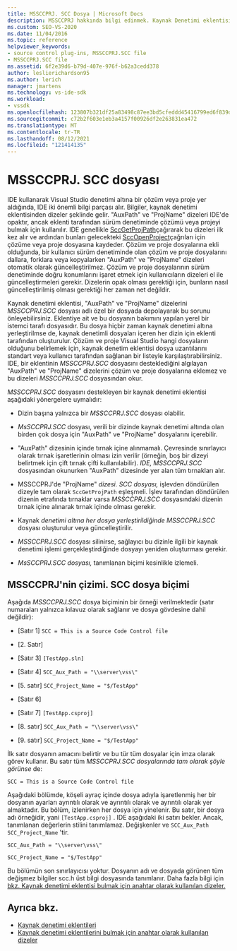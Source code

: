 ```yaml
---
title: MSSCCPRJ. SCC Dosya | Microsoft Docs
description: MSSCCPRJ hakkında bilgi edinmek. Kaynak Denetimi eklentisi tarafından kullanılan yerel ve istemci tarafı bir dosya olan SCC dosyası, Visual Studio SDK ile çalışır.
ms.custom: SEO-VS-2020
ms.date: 11/04/2016
ms.topic: reference
helpviewer_keywords:
- source control plug-ins, MSSCCPRJ.SCC file
- MSSCCPRJ.SCC file
ms.assetid: 6f2e39d6-b79d-407e-976f-b62a3cedd378
author: leslierichardson95
ms.author: lerich
manager: jmartens
ms.technology: vs-ide-sdk
ms.workload:
- vssdk
ms.openlocfilehash: 123807b321df25a83498c87ee3bd5cfeddd45416799ed6f839d9124bd073182d
ms.sourcegitcommit: c72b2f603e1eb3a4157f00926df2e263831ea472
ms.translationtype: MT
ms.contentlocale: tr-TR
ms.lasthandoff: 08/12/2021
ms.locfileid: "121414135"
---
```

# <a name="mssccprjscc-file"></a>MSSCCPRJ. SCC dosyası
IDE kullanarak Visual Studio denetimi altına bir çözüm veya proje yer aldığında, IDE iki önemli bilgi parçası alır. Bilgiler, kaynak denetimi eklentisinden dizeler şeklinde gelir. "AuxPath" ve "ProjName" dizeleri IDE'de opaktır, ancak eklenti tarafından sürüm denetiminde çözümü veya projeyi bulmak için kullanılır. IDE genellikle [SccGetProjPath](../extensibility/sccgetprojpath-function.md)çağırarak bu dizeleri ilk kez alır ve ardından bunları gelecekteki [SccOpenProject](../extensibility/sccopenproject-function.md)çağrıları için çözüme veya proje dosyasına kaydeder. Çözüm ve proje dosyalarına ekli olduğunda, bir kullanıcı sürüm denetiminde olan çözüm ve proje dosyalarını dallara, forklara veya kopyalarken "AuxPath" ve "ProjName" dizeleri otomatik olarak güncelleştirilmez. Çözüm ve proje dosyalarının sürüm denetiminde doğru konumlarını işaret etmek için kullanıcıların dizeleri el ile güncelleştirmeleri gerekir. Dizelerin opak olması gerektiği için, bunların nasıl güncelleştirilmiş olması gerektiği her zaman net değildir.

 Kaynak denetimi eklentisi, "AuxPath" ve "ProjName" dizelerini *MSSCCPRJ.SCC* dosyası adlı özel bir dosyada depolayarak bu sorunu önleyebilirsiniz. Eklentiye ait ve bu dosyanın bakımını yapılan yerel bir istemci tarafı dosyasıdır. Bu dosya hiçbir zaman kaynak denetimi altına yerleştirilmse de, kaynak denetimli dosyaları içeren her dizin için eklenti tarafından oluşturulur. Çözüm ve proje Visual Studio hangi dosyaların olduğunu belirlemek için, kaynak denetim eklentisi dosya uzantılarını standart veya kullanıcı tarafından sağlanan bir listeyle karşılaştırabilirsiniz. IDE, bir eklentinin *MSSCCPRJ.SCC* dosyasını desteklediğini algılayan "AuxPath" ve "ProjName" dizelerini çözüm ve proje dosyalarına eklemez ve bu dizeleri *MSSCCPRJ.SCC* dosyasından okur.

 *MSSCCPRJ.SCC* dosyasını destekleyen bir kaynak denetimi eklentisi aşağıdaki yönergelere uymalıdır:

- Dizin başına yalnızca bir *MSSCCPRJ.SCC* dosyası olabilir.

- *MsSCCPRJ.SCC* dosyası, verili bir dizinde kaynak denetimi altında olan birden çok dosya için "AuxPath" ve "ProjName" dosyalarını içerebilir.

- "AuxPath" dizesinin içinde tırnak içine alınmamalı. Çevresinde sınırlayıcı olarak tırnak işaretlerinin olması izin verilir (örneğin, boş bir dizeyi belirtmek için çift tırnak çifti kullanılabilir). *IDE, MSSCCPRJ.SCC* dosyasından okunurken "AuxPath" dizesinde yer alan tüm tırnakları alır.

- MSSCCPRJ'de "ProjName" *dizesi. SCC dosyası,* işlevden döndürülen dizeyle tam olarak `SccGetProjPath` eşleşmeli. İşlev tarafından döndürülen dizenin etrafında tırnaklar varsa *MSSCCPRJ.SCC* dosyasındaki dizenin tırnak içine alınarak tırnak içinde olması gerekir.

- Kaynak *denetimi altına her dosya yerleştirildiğinde MSSCCPRJ.SCC* dosyası oluşturulur veya güncelleştirilir.

- *MSSCCPRJ.SCC* dosyası silinirse, sağlayıcı bu dizinle ilgili bir kaynak denetimi işlemi gerçekleştirdiğinde dosyayı yeniden oluşturması gerekir.

- *MsSCCPRJ.SCC dosyası,* tanımlanan biçimi kesinlikle izlemeli.

## <a name="an-illustration-of-the-mssccprjscc-file-format"></a>MSSCCPRJ'nin çizimi. SCC dosya biçimi
 Aşağıda *MSSCCPRJ.SCC* dosya biçiminin bir örneği verilmektedir (satır numaraları yalnızca kılavuz olarak sağlanır ve dosya gövdesine dahil değildir):

- [Satır 1] `SCC = This is a Source Code Control file`

- [2. Satır]

- [Satır 3] `[TestApp.sln]`

- [Satır 4] `SCC_Aux_Path = "\\server\vss\"`

- [5. satır] `SCC_Project_Name = "$/TestApp"`

- [Satır 6]

- [Satır 7] `[TestApp.csproj]`

- [8. satır] `SCC_Aux_Path = "\\server\vss\"`

- [9. satır] `SCC_Project_Name = "$/TestApp"`

 İlk satır dosyanın amacını belirtir ve bu tür tüm dosyalar için imza olarak görev kullanır. Bu satır tüm *MSSCCPRJ.SCC dosyalarında tam olarak şöyle görünse* de:

 `SCC = This is a Source Code Control file`

 Aşağıdaki bölümde, köşeli ayraç içinde dosya adıyla işaretlenmiş her bir dosyanın ayarları ayrıntılı olarak ve ayrıntılı olarak ve ayrıntılı olarak yer almaktadır. Bu bölüm, izlenirken her dosya için yinelenir. Bu satır, bir dosya adı örneğidir, yani `[TestApp.csproj]` . IDE aşağıdaki iki satırı bekler. Ancak, tanımlanan değerlerin stilini tanımlamaz. Değişkenler ve `SCC_Aux_Path` `SCC_Project_Name` 'tir.

 `SCC_Aux_Path = "\\server\vss\"`

 `SCC_Project_Name = "$/TestApp"`

 Bu bölümün son sınırlayıcısı yoktur. Dosyanın adı ve dosyada görünen tüm değişmez bilgiler scc.h üst bilgi dosyasında tanımlanır. Daha fazla bilgi için [bkz. Kaynak denetimi eklentisi bulmak için anahtar olarak kullanılan dizeler.](../extensibility/strings-used-as-keys-for-finding-a-source-control-plug-in.md)

## <a name="see-also"></a>Ayrıca bkz.
- [Kaynak denetimi eklentileri](../extensibility/source-control-plug-ins.md)
- [Kaynak denetimi eklentilerini bulmak için anahtar olarak kullanılan dizeler](../extensibility/strings-used-as-keys-for-finding-a-source-control-plug-in.md)
